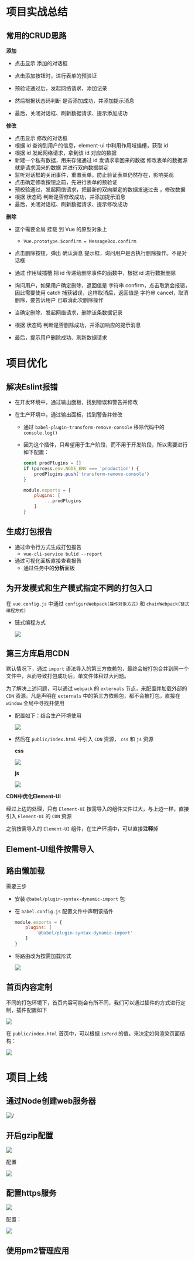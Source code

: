 # 项目实战总结

## 常用的CRUD思路

**添加**

- 点击显示  添加的对话框

- 点击添加按钮时，进行表单的预验证
- 预验证通过后，发起网络请求，添加记录
- 然后根据状态码判断 是否添加成功，并添加提示消息
- 最后，关闭对话框、刷新数据请求、提示添加成功

**修改**

- 点击显示  修改的对话框
- 根据  id  查询到用户的信息，element-ui  中利用作用域插槽，获取  id
- 根据  id  发起网络请求，拿到该  id  对应的数据
- 新建一个私有数据，用来存储通过  id  发请求拿回来的数据  修改表单的数据源就是请求回来的数据  并进行双向数据绑定
- 监听对话框的关闭事件，重置表单，防止验证表单仍然存在，影响美观
- 点击确定修改按钮之前，先进行表单的预验证
- 预校验通过，发起网络请求，把最新的双向绑定的数据发送过去  ，修改数据
- 根据  状态码  判断是否修改成功，并添加提示消息
- 最后，关闭对话框、刷新数据请求、提示修改成功

**删除**

- 这个需要全局  挂载  到  Vue  的原型对象上
  - `Vue.prototype.$confirm = MessageBox.confirm`

- 点击删除按钮，弹出  确认消息  提示框，询问用户是否执行删除操作。不是对话框 
- 通过  作用域插槽  把  id  传递给删除事件的函数中，根据  id  进行数据删除  
- 询问用户，如果用户确定删除，返回值是  字符串  confirm，点击取消会报错，因此需要使用  catch  捕获错误，这样取消后，返回值是  字符串  cancel，取消删除，要告诉用户  已取消此次删除操作
- 当确定删除，发起网络请求，删除该条数据记录
- 根据  状态码  判断是否删除成功，并添加响应的提示消息
- 最后，提示用户删除成功、刷新数据请求

# 项目优化

## 解决Eslint报错

- 在开发环境中，通过输出面板，找到错误和警告并修改

- 在生产环境中，通过输出面板，找到警告并修改

  - 通过  `babel-plugin-transform-remove-console`  移除代码中的  `console.log()`

  - 因为这个插件，只希望用于生产阶段，而不用于开发阶段，所以需要进行如下配置：

    ```javascript
    const prodPlugins = []
    if (porcess.env.NODE_ENV === 'production') {
        prodPlugins.push('transform-remove-console')
    }
    
    module.exports = {
        plugins: [
            ...prodPlugins
        ]
    }
    ```

    

## 生成打包报告

- 通过命令行方式生成打包报告
  - `vue-cli-service bulid --report`
- 通过可视化面板直接查看报告
  - 通过任务中的**分析**面板

## 为开发模式和生产模式指定不同的打包入口

在  `vue.config.js`  中通过  `configureWebpack(操作对象方式)`  和  `chainWebpack(链式编程方式)`

- 链式编程方式

  ![](../00-images/chainWebpack.png)



## 第三方库启用CDN

默认情况下，通过  `import`  语法导入的第三方依赖包，最终会被打包合并到同一个文件中，从而导致打包成功后，单文件体积过大问题。

为了解决上述问题，可以通过  `webpack`  的  `externals`  节点，来配置并加载外部的  `CDN`  资源。凡是声明在  `externals`  中的第三方依赖包，都不会被打包，直接在  `window`  全局中寻找并使用

- 配置如下：结合生产环境使用

  ![](../00-images/externals.png)



- 然后在  `public/index.html`  中引入  `CDN`  资源， `css`  和  `js`  资源

  **css**

  ![](../00-images/cdncss.png)

  **js**

  ![](../00-images/cdnjs.png)

**CDN中优化Element-UI**

经过上边的处理，只有  `Element-UI`  按需导入的组件文件过大，与上边一样，直接引入  `Element-UI`  的  `CDN`  资源

之前按需导入的  `Element-UI`  组件，在生产环境中，可以直接**注释**掉

## Element-UI组件按需导入

## 路由懒加载

需要三步

- 安装  `@babel/plugin-syntax-dynamic-import`  包

- 在  `babel.config.js`  配置文件中声明该插件

  ```javascript
  module.exports = {
      plugins: [
          '@babel/plugin-syntax-dynamic-import'
      ]
  }
  ```

  

- 将路由改为按需加载形式

  ![](../00-images/vuerouterlazy.png)

## 首页内容定制

不同的打包环境下，首页内容可能会有所不同，我们可以通过插件的方式进行定制，插件配置如下

![](../00-images/indexargs.png)

在  `public/index.html`  首页中，可以根据  `isPord`  的值，来决定如何渲染页面结构：

![](../00-images/indexargs1.png)

# 项目上线

## 通过Node创建web服务器

![/](../00-images/projectonline.png)

## 开启gzip配置

![](../00-images/gzip.png)

配置

![](../00-images/compression.png)

## 配置https服务

![](../00-images/https.png)

配置：

![](../00-images/httpsconfig.png)

## 使用pm2管理应用

